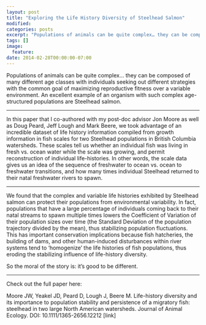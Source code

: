 ```yaml
---
layout: post
title: "Exploring the Life History Diversity of Steelhead Salmon"
modified:
categories: posts
excerpt: "Populations of animals can be quite complex… they can be composed of many different age classes with individuals seeking out different strategies with the common goal of maximizing reproductive fitness over a variable environment. An excellent example of an organism with such complex age-structured populations are Steelhead salmon."
tags: []
image:
  feature:
date: 2014-02-28T00:00:00-07:00
---
```


Populations of animals can be quite complex… they can be composed of many different age classes with individuals seeking out different strategies with the common goal of maximizing reproductive fitness over a variable environment. An excellent example of an organism with such complex age-structured populations are Steelhead salmon.

---

In this paper that I co-authored with my post-doc advisor Jon Moore as well as Doug Peard, Jeff Lough and Mark Beere, we took advantage of an incredible dataset of life history information compiled from growth information in fish scales for two Steelhead populations in British Columbia watersheds. These scales tell us whether an individual fish was living in fresh vs. ocean water while the scale was growing, and permit reconstruction of individual life-histories. In other words, the scale data gives us an idea of the sequence of freshwater to ocean vs. ocean to freshwater transitions, and how many times individual Steelhead returned to their natal freshwater rivers to spawn.

---

We found that the complex and variable life histories exhibited by Steelhead salmon can protect their populations from environmental variability. In fact, populations that have a large percentage of individuals coming back to their natal streams to spawn multiple times lowers the Coefficient of Variation of their population sizes over time (the Standard Deviation of the population trajectory divided by the mean), thus stabilizing population fluctuations. This has important conservation implications because fish hatcheries, the building of dams, and other human-induced disturbances within river systems tend to ‘homogenize’  the life histories of fish populations, thus eroding the stabilizing influence of life-history diversity.


So the moral of the story is: it’s good to be different.

---

Check out the full paper here:

Moore JW, Yeakel JD, Peard D, Lough J, Beere M. Life-history diversity and its importance to population stability and persistence of a migratory fish: steelhead in two large North American watersheds. Journal of Animal Ecology. DOI: 10.1111/1365-2656.12212 [link]

